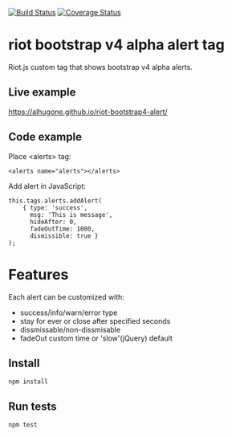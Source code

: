 [![Build Status](https://travis-ci.org/alhugone/riot-bootstrap4-alert.svg?branch=master)](https://travis-ci.org/alhugone/riot-bootstrap4-alert) [![Coverage Status](https://coveralls.io/repos/github/HugoWarsawDev/riot-bootstrap-alert/badge.svg)](https://coveralls.io/github/HugoWarsawDev/riot-bootstrap-alert)
# riot bootstrap v4 alpha alert tag
Riot.js custom tag that shows bootstrap v4 alpha alerts.
## Live example
https://alhugone.github.io/riot-bootstrap4-alert/

## Code example
Place \<alerts\> tag:

`<alerts name="alerts"></alerts>`

Add alert in JavaScript:

    this.tags.alerts.addAlert(
        { type: 'success',
          msg: 'This is message',
          hideAfter: 0,
          fadeOutTime: 1000,
          dismissible: true }
    );

# Features
Each alert can be customized with:
* success/info/warn/error type
* stay for ever or close after specified seconds
* dissmissable/non-dissmisable
* fadeOut custom time or 'slow'(jQuery) default


## Install
`npm install`

## Run tests
 `npm test`

